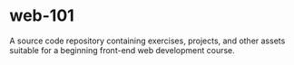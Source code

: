 # web-101
A source code repository containing exercises, projects, and other assets suitable for a beginning front-end web development course.
